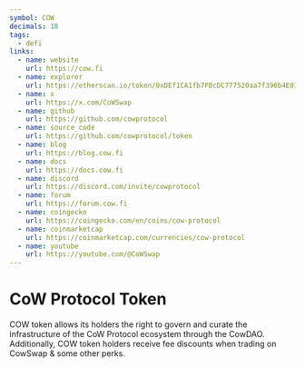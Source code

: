```yaml
---
symbol: COW
decimals: 18
tags:
  - defi
links:
  - name: website
    url: https://cow.fi
  - name: explorer
    url: https://etherscan.io/token/0xDEf1CA1fb7FBcDC777520aa7f396b4E015F497aB
  - name: x
    url: https://x.com/CoWSwap
  - name: github
    url: https://github.com/cowprotocol
  - name: source_code
    url: https://github.com/cowprotocol/token
  - name: blog
    url: https://blog.cow.fi
  - name: docs
    url: https://docs.cow.fi
  - name: discord
    url: https://discord.com/invite/cowprotocol
  - name: forum
    url: https://forum.cow.fi
  - name: coingecko
    url: https://coingecko.com/en/coins/cow-protocol
  - name: coinmarketcap
    url: https://coinmarketcap.com/currencies/cow-protocol
  - name: youtube
    url: https://youtube.com/@CoWSwap
---
```


# CoW Protocol Token

COW token allows its holders the right to govern and curate the infrastructure of the CoW Protocol ecosystem through the CowDAO. Additionally, COW token holders receive fee discounts when trading on CowSwap & some other perks.
